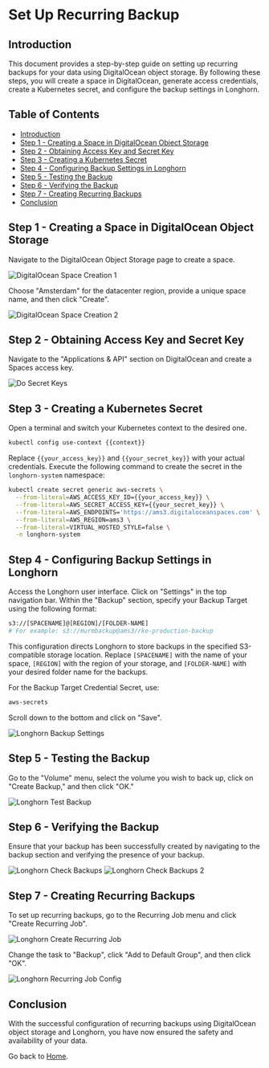 # Set Up Recurring Backup

## Introduction

This document provides a step-by-step guide on setting up recurring backups for your data using DigitalOcean object storage. By following these steps, you will create a space in DigitalOcean, generate access credentials, create a Kubernetes secret, and configure the backup settings in Longhorn.

## Table of Contents

- [Introduction](#introduction)
- [Step 1 - Creating a Space in DigitalOcean Object Storage](#step-1---creating-a-space-in-digitalocean-object-storage)
- [Step 2 - Obtaining Access Key and Secret Key](#step-2---obtaining-access-key-and-secret-key)
- [Step 3 - Creating a Kubernetes Secret](#step-3---creating-a-kubernetes-secret)
- [Step 4 - Configuring Backup Settings in Longhorn](#step-4---configuring-backup-settings-in-longhorn)
- [Step 5 - Testing the Backup](#step-5---testing-the-backup)
- [Step 6 - Verifying the Backup](#step-6---verifying-the-backup)
- [Step 7 - Creating Recurring Backups](#step-7---creating-recurring-backups)
- [Conclusion](#conclusion)

## Step 1 - Creating a Space in DigitalOcean Object Storage

Navigate to the DigitalOcean Object Storage page to create a space.

![DigitalOcean Space Creation 1](./assets/images/do-space-creation-1.png)

Choose "Amsterdam" for the datacenter region, provide a unique space name, and then click "Create".

![DigitalOcean Space Creation 2](./assets/images/do-space-creation-2.png)

## Step 2 - Obtaining Access Key and Secret Key

Navigate to the "Applications & API" section on DigitalOcean and create a Spaces access key.

![Do Secret Keys](./assets/images/do-secret-keys.png)

## Step 3 - Creating a Kubernetes Secret

Open a terminal and switch your Kubernetes context to the desired one.

```bash
kubectl config use-context {{context}}
```

Replace `{{your_access_key}}` and `{{your_secret_key}}` with your actual credentials. Execute the following command to create the secret in the `longhorn-system` namespace:

```bash
kubectl create secret generic aws-secrets \
  --from-literal=AWS_ACCESS_KEY_ID={{your_access_key}} \
  --from-literal=AWS_SECRET_ACCESS_KEY={{your_secret_key}} \
  --from-literal=AWS_ENDPOINTS='https://ams3.digitaloceanspaces.com' \
  --from-literal=AWS_REGION=ams3 \
  --from-literal=VIRTUAL_HOSTED_STYLE=false \
  -n longhorn-system
```

## Step 4 - Configuring Backup Settings in Longhorn

Access the Longhorn user interface. Click on "Settings" in the top navigation bar. Within the "Backup" section, specify your Backup Target using the following format:

```bash
s3://[SPACENAME]@[REGION]/[FOLDER-NAME]
# For example: s3://murmbackup@ams3/rke-production-backup
```

This configuration directs Longhorn to store backups in the specified S3-compatible storage location. Replace `[SPACENAME]` with the name of your space, `[REGION]` with the region of your storage, and `[FOLDER-NAME]` with your desired folder name for the backups.

For the Backup Target Credential Secret, use:

```bash
aws-secrets
```

Scroll down to the bottom and click on "Save".

![Longhorn Backup Settings](./assets/images/longhorn-backup-settings.png)

## Step 5 - Testing the Backup

Go to the "Volume" menu, select the volume you wish to back up, click on "Create Backup," and then click "OK."

![Longhorn Test Backup](./assets/images/longhorn-test-backup.png)

## Step 6 - Verifying the Backup

Ensure that your backup has been successfully created by navigating to the backup section and verifying the presence of your backup.

![Longhorn Check Backups](./assets/images/longhorn-check-backups.png)
![Longhorn Check Backups 2](./assets/images/longhorn-check-backups-2.png)

## Step 7 - Creating Recurring Backups

To set up recurring backups, go to the Recurring Job menu and click "Create Recurring Job".

![Longhorn Create Recurring Job](./assets/images/longhorn-create-recurring-job.png)

Change the task to "Backup", click "Add to Default Group", and then click "OK".

![Longhorn Recurring Job Config](./assets/images/longhorn-recurring-job-config.png)

## Conclusion

With the successful configuration of recurring backups using DigitalOcean object storage and Longhorn, you have now ensured the safety and availability of your data.

Go back to [Home](../README.md).
